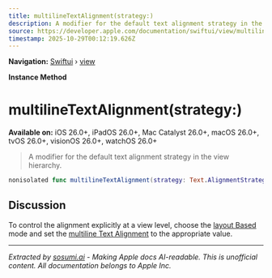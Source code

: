 ```yaml
---
title: multilineTextAlignment(strategy:)
description: A modifier for the default text alignment strategy in the view hierarchy.
source: https://developer.apple.com/documentation/swiftui/view/multilinetextalignment(strategy:)
timestamp: 2025-10-29T00:12:19.626Z
---
```


**Navigation:** [Swiftui](/documentation/swiftui) › [view](/documentation/swiftui/view)

**Instance Method**

# multilineTextAlignment(strategy:)

**Available on:** iOS 26.0+, iPadOS 26.0+, Mac Catalyst 26.0+, macOS 26.0+, tvOS 26.0+, visionOS 26.0+, watchOS 26.0+

> A modifier for the default text alignment strategy in the view hierarchy.

```swift
nonisolated func multilineTextAlignment(strategy: Text.AlignmentStrategy) -> some View
```

## Discussion

To control the alignment explicitly at a view level, choose the [layout Based](/documentation/swiftui/text/alignmentstrategy/layoutbased) mode and set the [multiline Text Alignment](/documentation/swiftui/environmentvalues/multilinetextalignment) to the appropriate value.

---

*Extracted by [sosumi.ai](https://sosumi.ai) - Making Apple docs AI-readable.*
*This is unofficial content. All documentation belongs to Apple Inc.*
